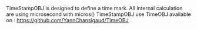 TimeStampOBJ is designed to define a time mark. All internal calculation are using microsecond with micros()
TimeStampOBJ use TimeOBJ available on : https://github.com/YannChansigaud/TimeOBJ
